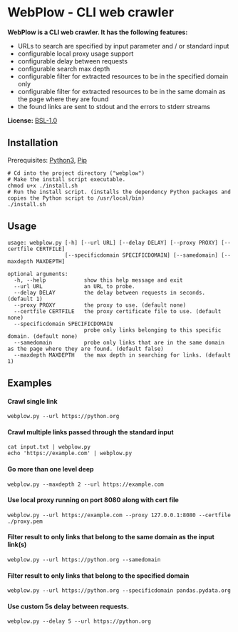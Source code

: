 # WebPlow - CLI web crawler
**WebPlow is a CLI web crawler. It has the following features:**
  - URLs to search are specified by input parameter and / or standard input 
  - configurable local proxy usage support
  - configurable delay between requests
  - configurable search max depth
  - configurable filter for extracted resources to be in the specified domain only
  - configurable filter for extracted resources to be in the same domain as the page where they are found
  - the found links are sent to stdout and the errors to stderr streams

**License:** [BSL-1.0](/LICENSE)

## Installation
Prerequisites: [Python3](https://www.python.org/downloads/), [Pip](https://pip.pypa.io/en/stable/installation/)
```
# Cd into the project directory ("webplow")
# Make the install script executable.
chmod u+x ./install.sh
# Run the install script. (installs the dependency Python packages and copies the Python script to /usr/local/bin)
./install.sh
```

## Usage
```
usage: webplow.py [-h] [--url URL] [--delay DELAY] [--proxy PROXY] [--certfile CERTFILE]
                  [--specificdomain SPECIFICDOMAIN] [--samedomain] [--maxdepth MAXDEPTH]

optional arguments:
  -h, --help            show this help message and exit
  --url URL             an URL to probe.
  --delay DELAY         the delay between requests in seconds. (default 1)
  --proxy PROXY         the proxy to use. (default none)
  --certfile CERTFILE   the proxy certificate file to use. (default none)
  --specificdomain SPECIFICDOMAIN
                        probe only links belonging to this specific domain. (default none)
  --samedomain          probe only links that are in the same domain as the page where they are found. (default false)
  --maxdepth MAXDEPTH   the max depth in searching for links. (default 1)
```

## Examples
#### Crawl single link
```
webplow.py --url https://python.org
```

#### Crawl multiple links passed through the standard input
```
cat input.txt | webplow.py
echo 'https://example.com' | webplow.py
```
 
#### Go more than one level deep
```
webplow.py --maxdepth 2 --url https://example.com
```

#### Use local proxy running on port 8080 along with cert file
```
webplow.py --url https://example.com --proxy 127.0.0.1:8080 --certfile ./proxy.pem
```

#### Filter result to only links that belong to the same domain as the input link(s)
```
webplow.py --url https://python.org --samedomain
```

#### Filter result to only links that belong to the specified domain
```
webplow.py --url https://python.org --specificdomain pandas.pydata.org
``` 

#### Use custom 5s delay between requests.
```
webplow.py --delay 5 --url https://python.org
```

